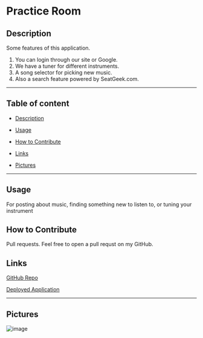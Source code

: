 # Practice Room
## Description
Some features of this application.
1. You can login through our site or Google.
2. We have a tuner for different instruments.
3. A song selector for picking new music. 
4. Also a search feature powered by SeatGeek.com.

---

## Table of content

* [Description](#description)

* [Usage](#usage)

* [How to Contribute](#how-to-contribute)

* [Links](#links)

* [Pictures](#pictures)

---


## Usage

For posting about music, finding something new to listen to, or tuning your instrument   

## How to Contribute

Pull requests. Feel free to open a pull requst on my GitHub.



## Links


[GitHub Repo](https://github.com/AllDeus/PracticeRoom) 

[Deployed Application](https://git.heroku.com/immense-savannah-04794.git) 


----

## Pictures

![image](./Screenshot.png)
